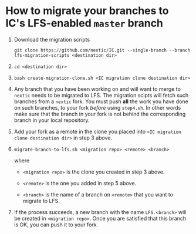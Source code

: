 # How to migrate your branches to IC's LFS-enabled `master` branch

1. Download the migration scripts

   `git clone https://github.com/nextic/IC.git --single-branch --branch lfs-migration-scripts <destination dir>`

2. `cd <destination dir>`

3. `bash create-migration-clone.sh <IC migration clone destination dir>`

4. Any branch that you have been working on and will want to merge to
   `nextic` needs to be migrated to LFS. The migration scipts will
   fetch such branches from a `nextic` fork. You must push **all** the
   work you have done on such branches, to your fork *before* using
   `step4.sh`. In other words make sure that the branch in your fork
   is not behind the corresponding branch in your local repository.

5. Add your fork as a remote in the clone you placed into `<IC
   migration clone destination dir>` in step 3 above.

6. `migrate-branch-to-lfs.sh <migration repo> <remote> <branch>`

   where

   + `<migration repo>` is the clone you created in step 3 above.

   + `<remote>` is the one you added in step 5 above.

   + `<branch>` is the name of a branch on `<remote>` that you want to migrate to LFS.

7. If the process succeeds, a new branch with the name `LFS.<branch>`
   will be created in `<migration repo>`. Once you are satisfied that
   this branch is OK, you can push it to your fork.
